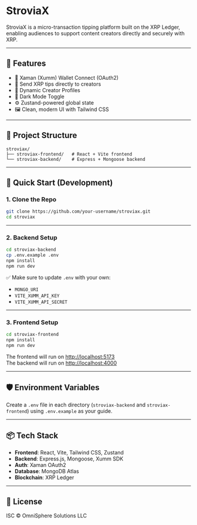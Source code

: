 # StroviaX

StroviaX is a micro-transaction tipping platform built on the XRP Ledger, enabling audiences to support content creators directly and securely with XRP.

---

## 🌟 Features
- 🔐 Xaman (Xumm) Wallet Connect (OAuth2)
- 💸 Send XRP tips directly to creators
- 👤 Dynamic Creator Profiles
- 🌙 Dark Mode Toggle
- ⚙️ Zustand-powered global state
- 🖼️ Clean, modern UI with Tailwind CSS

---

## 📁 Project Structure

```
stroviax/
├── stroviax-frontend/   # React + Vite frontend
└── stroviax-backend/    # Express + Mongoose backend
```

---

## 🚀 Quick Start (Development)

### 1. Clone the Repo
```bash
git clone https://github.com/your-username/stroviax.git
cd stroviax
```

---

### 2. Backend Setup
```bash
cd stroviax-backend
cp .env.example .env
npm install
npm run dev
```

✅ Make sure to update `.env` with your own:
- `MONGO_URI`
- `VITE_XUMM_API_KEY`
- `VITE_XUMM_API_SECRET`

---

### 3. Frontend Setup
```bash
cd stroviax-frontend
npm install
npm run dev
```

The frontend will run on [http://localhost:5173](http://localhost:5173)  
The backend will run on [http://localhost:4000](http://localhost:4000)

---

## 🛡️ Environment Variables

Create a `.env` file in each directory (`stroviax-backend` and `stroviax-frontend`) using `.env.example` as your guide.

---

## 📦 Tech Stack

- **Frontend**: React, Vite, Tailwind CSS, Zustand
- **Backend**: Express.js, Mongoose, Xumm SDK
- **Auth**: Xaman OAuth2
- **Database**: MongoDB Atlas
- **Blockchain**: XRP Ledger

---

## 📝 License

ISC © OmniSphere Solutions LLC
